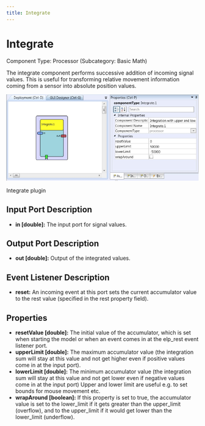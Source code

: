 ```yaml
---
title: Integrate
---
```


# Integrate

Component Type: Processor (Subcategory: Basic Math)

The integrate component performs successive addition of incoming signal values. This is useful for transforming relative movement information coming from a sensor into absolute position values.

![Screenshot: Integrate plugin](./img/Integrate.jpg "Screenshot: Integrate plugin")

Integrate plugin

## Input Port Description

- **in \[double\]:** The input port for signal values.

## Output Port Description

- **out \[double\]:** Output of the integrated values.

## Event Listener Description

- **reset:** An incoming event at this port sets the current accumulator value to the rest value (specified in the rest property field).

## Properties

- **resetValue \[double\]:** The initial value of the accumulator, which is set when starting the model or when an event comes in at the elp_rest event listener port.
- **upperLimit \[double\]:** The maximum accumulator value (the integration sum will stay at this value and not get higher even if positive values come in at the input port).
- **lowerLimit \[double\]:** The minimum accumulator value (the integration sum will stay at this value and not get lower even if negative values come in at the input port) Upper and lower limit are useful e.g. to set bounds for mouse movement etc.
- **wrapAround \[boolean\]:** If this property is set to true, the accumulator value is set to the lower_limit if it gets greater than the upper_limit (overflow), and to the upper_limit if it would get lower than the lower_limit (underflow).
